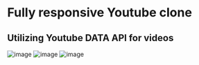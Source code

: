 # Fully responsive Youtube clone 
## Utilizing Youtube DATA API for videos


![image](https://github.com/dagweg/youtube-clone/assets/90281138/8b331326-0b16-4224-8b2b-52961e2d51b2)
![image](https://github.com/dagweg/youtube-clone/assets/90281138/40a5c5bc-fb45-4eaa-89e6-beb9a7cf1b72)
![image](https://github.com/dagweg/youtube-clone/assets/90281138/1b203e80-9ef0-4a17-b14b-59ffe9c75804)
